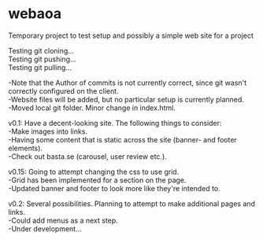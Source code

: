 # webaoa
Temporary project to test setup and possibly a simple web site for a project

Testing git cloning...  
Testing git pushing...  
Testing git pulling...  

-Note that the Author of commits is not currently correct, since git wasn't correctly configured on the client.  
-Website files will be added, but no particular setup is currently planned.  
-Moved local git folder. Minor change in index.html.  

v0.1: Have a decent-looking site. The following things to consider:  
-Make images into links.  
-Having some content that is static across the site (banner- and footer elements).  
-Check out basta.se (carousel, user review etc.).  

v0.15: Going to attempt changing the css to use grid.  
-Grid has been implemented for a section on the page.  
-Updated banner and footer to look more like they're intended to.  

v0.2: Several possibilities. Planning to attempt to make additional pages and links.  
-Could add menus as a next step.  
-Under development...  
